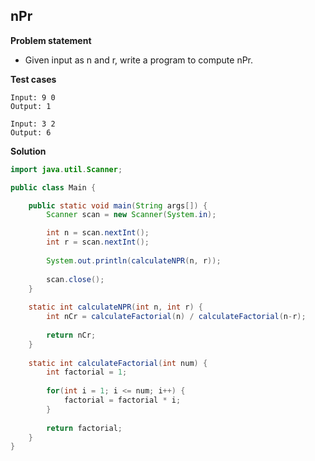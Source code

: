 ## nPr

**Problem statement**

- Given input as n and r, write a program to compute nPr.

**Test cases**

```
Input: 9 0
Output: 1

Input: 3 2
Output: 6
```

**Solution**

```java
import java.util.Scanner;

public class Main {

	public static void main(String args[]) {
		Scanner scan = new Scanner(System.in);

		int n = scan.nextInt();
		int r = scan.nextInt();
		
		System.out.println(calculateNPR(n, r));
		
		scan.close();
	}
	
	static int calculateNPR(int n, int r) {
		int nCr = calculateFactorial(n) / calculateFactorial(n-r);
		
		return nCr;
	}
	
	static int calculateFactorial(int num) {
		int factorial = 1;
		
		for(int i = 1; i <= num; i++) {
			factorial = factorial * i;
		}
		
		return factorial;
	}
}
```
